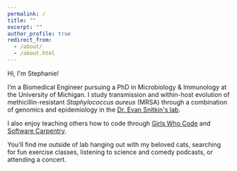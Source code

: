 ```yaml
---
permalink: /
title: ""
excerpt: ""
author_profile: true
redirect_from:
  - /about/
  - /about.html
---
```


Hi, I'm Stephanie!

I’m a Biomedical Engineer pursuing a PhD in Microbiology & Immunology at the University of Michigan. I study transmission and within-host evolution of methicillin-resistant _Staphylococcus aureus_ (MRSA) through a combination of genomics and epidemiology in the [Dr. Evan Snitkin's lab](http://thesnitkinlab.com/). 

I also enjoy teaching others how to code through [Girls Who Code](http://umich.edu/~girlswc/) and [Software Carpentry](https://umswc.github.io/). 

You’ll find me outside of lab hanging out with my beloved cats, searching for fun exercise classes, listening to science and comedy podcasts, or attending a concert.




